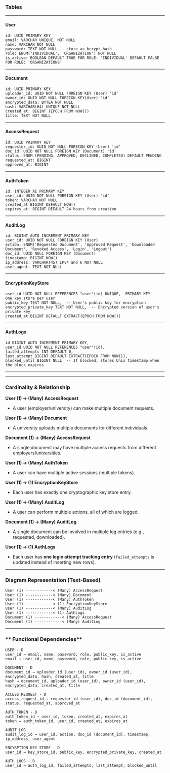 ### Tables

---
#### User
```text
id: UUID PRIMARY KEY
email: VARCHAR UNIQUE, NOT NULL
name: VARCHAR NOT NULL
password: TEXT NOT NULL -- store as bcrypt-hash 
role: ENUM('INDIVIDUAL', 'ORGANIZATION') NOT NULL
is_active: BOOLEAN DEFAULT TRUE FOR ROLE: 'INDIVIDUAL' DEFAULT FALSE FOR ROLE: 'ORGANIZATIONS'
```

---
#### Document
```text
id: UUID PRIMARY KEY
uploader_id: UUID NOT NULL FOREIGN KEY (User) 'id'
owner_id: UUID NOT NULL FOREIGN KEY(User) 'id'
encrypted_data: BYTEA NOT NULL
hash: VARCHAR(64) UNIQUE NOT NULL
created_at: BIGINT (EPOCH FROM NOW())
title: TEXT NOT NULL
```

---

#### AccessRequest
```text
id: UUID PRIMARY KEY
requester_id: UUID NOT NULL FOREIGN KEY (User) 'id'
doc_id: UUID NOT NULL FOREIGN KEY (Document) 'id'
status: ENUM (PENDING, APPROVED, DECLINED, COMPLETED) DEFAULT PENDING
requested_at: BIGINT
approved_at: BIGINT
```

---

#### AuthToken
```text
id: INTEGER AI PRIMARY KEY
user_id: UUID NOT NULL FOREIGN KEY (User) 'id'
token: VARCHAR NOT NULL
created_at BIGINT DEFAULT NOW()
expires_at: BIGINT DEFAULT 24 hours from creation
```

---

#### AuditLog
```text
id: BIGINT AUTO INCREMENT PRIMARY KEY
user_id: UUID NOT NULL FOREIGN KEY (User)
action: ENUM('Requested Document', 'Approved Request', 'Downloaded Document', 'Revoked Access', 'Login', 'Logout')
doc_id: UUID NULL FOREIGN KEY (Document)
timestamp: BIGINT NOW()
ip_address: VARCHAR(45) IPv4 and 6 NOT NULL
user_agent: TEXT NOT NULL
```

---

#### EncryptionKeyStore
```text
user_id UUID NOT NULL REFERENCES "user"(id) UNIQUE,  PRIMARY KEY -- One key store per user
public_key TEXT NOT NULL,  -- User's public key for encryption
encrypted_private_key TEXT NOT NULL,  -- Encrypted version of user's private key
created_at BIGINT DEFAULT EXTRACT(EPOCH FROM NOW())
```
---

#### AuthLogs
```text
id BIGINT AUTO INCREMENT PRIMARY KEY,
user_id UUID NOT NULL REFERENCES "user"(id),
failed_attempts INT DEFAULT 0,
last_attempt BIGINT DEFAULT EXTRACT(EPOCH FROM NOW()),
blocked_until BIGINT NULL  -- If blocked, stores Unix timestamp when the block expires
```

---

---

### Cardinality & Relationship

 **User (1) → (Many) AccessRequest**  
- A user (employer/university) can make multiple document requests.

 **User (1) → (Many) Document**  
- A university uploads multiple documents for different individuals.

 **Document (1) → (Many) AccessRequest**  
- A single document may have multiple access requests from different employers/universities.

 **User (1) → (Many) AuthToken**  
- A user can have multiple active sessions (multiple tokens).

 **User (1) → (1) EncryptionKeyStore**  
- Each user has exactly one cryptographic key store entry.

 **User (1) → (Many) AuditLog**  
- A user can perform multiple actions, all of which are logged.

 **Document (1) → (Many) AuditLog**  
- A single document can be involved in multiple log entries (e.g., requested, downloaded).

 **User (1) → (1) AuthLogs**  
   - Each user has **one login attempt tracking entry** (`failed_attempts` is updated instead of inserting new rows).

---

### **Diagram Representation (Text-Based)**
```
User (1) ------------< (Many) AccessRequest
User (1) ------------< (Many) Document
User (1) ------------< (Many) AuthToken
User (1) ------------< (1) EncryptionKeyStore
User (1) ------------< (Many) AuditLog
User (1) ------------< (1) AuthLogs
Document (1) ------------< (Many) AccessRequest
Document (1) ------------< (Many) AuditLog
```

---

### ** Functional Dependencies**
```text
USER - D
user_id → email, name, password, role, public_key, is_active  
email → user_id, name, password, role, public_key, is_active

DOCUMENT - D
document_id → uploader_id (user_id), owner_id (user_id), encrypted_data, hash, created_at, title  
hash → document_id, uploader_id (user_id), owner_id (user_id), encrypted_data, created_at, title

ACCESS REQUEST - D 
access_request_id → requester_id (user_id), doc_id (document_id), status, requested_at, approved_at

AUTH_TOKEN - D
auth_token_id → user_id, token, created_at, expires_at  
token → auth_token_id, user_id, created_at, expires_at

AUDIT LOG
audit_log_id → user_id, action, doc_id (document_id), timestamp, ip_address, user_agent

ENCYRPTION KEY STORE - D
user_id → key_store_id, public_key, encrypted_private_key, created_at

AUTH LOGS - D
user_id → auth_log_id, failed_attempts, last_attempt, blocked_until
```










